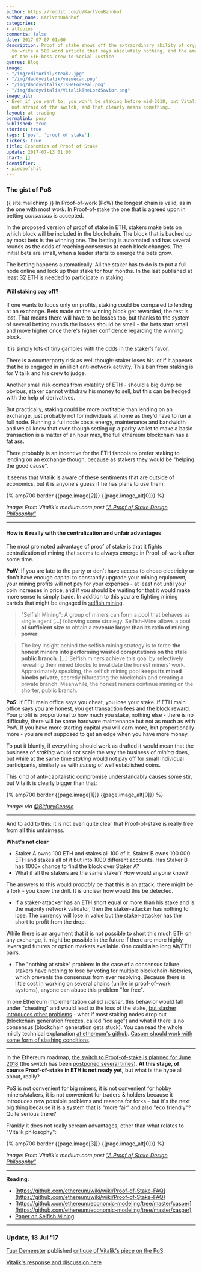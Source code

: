 ```yaml
---
author: https://reddit.com/u/KarlVonBahnhof
author_name: KarlVonBahnhof
categories:
- altcoins
comments: false
date: 2017-07-07 01:00
description: Proof of stake shows off the extraordinary ability of crypto news portals
  to write a 500 word article that says absolutely nothing, and the amazing regard
  of the ETH boss crew to Social Justice.
genres: Blog
image:
- "/img/editorial/steak2.jpg"
- "/img/daddyvitalik/yeswecan.png"
- "/img/daddyvitalik/IsHeForReal.png"
- "/img/daddyvitalik/VitalikTheLordSavior.png"
image_alt:
- Even if you want to, you won't be staking before mid-2018, but Vitalik says he is
  not afraid of the switch, and that clearly means something.
layout: at-trading
permalink: pos/
published: true
stories: true
tags: ['pos', 'proof of stake']
tickers: true
title: Economics of Proof of Stake
update: 2017-07-13 01:00
chart: []
identifier:
- pieceofshit
---
```

### The gist of PoS

{{ site.mailchimp }} In Proof-of-work (PoW) the longest chain is valid, as in the one with most *work*. In Proof-of-stake the one that is agreed upon in betting *consensus* is accepted.

In the proposed version of proof of stake in ETH, stakers make bets on which block will be included in the blockchain. The block that is backed up by most bets is the winning one. The betting is automated and has several rounds as the odds of reaching consensus at each block changes. The initial bets are small, when a leader starts to emerge the bets grow.

The betting happens automatically. All the staker has to do is to put a full node online and lock up their stake for four months. In the last published at least 32 ETH is needed to participate in staking.

#### Will staking pay off?

If one wants to focus only on profits, staking could be compared to lending at an exchange. Bets made on the winning block get rewarded, the rest is lost. That means there will have to be losses too, but thanks to the system of several betting rounds the losses should be small - the bets start small and move higher once there's higher confidence regarding the winning block.

It is simply lots of tiny gambles with the odds in the staker’s favor.

There is a counterparty risk as well though: staker loses his lot if it appears that he is engaged in an illicit anti-network activity. This ban from staking is for Vitalik and his crew to judge.

Another small risk comes from volatility of ETH - should a big dump be obvious, staker cannot withdraw his money to sell, but this can be hedged with the help of derivatives.

But practically, staking could be more profitable than lending on an exchange, just probably not for individuals at home as they’d have to run a full node. Running a full node costs energy, maintenance and bandwidth and we all know that even though setting up a parity wallet to make a basic transaction is a matter of an hour max, the full ethereum blockchain has a fat ass.

There probably is an incentive for the ETH fanbois to prefer staking to lending on an exchange though, because as stakers they would be "helping the good cause".

It seems that Vitalik is aware of these sentiments that are outside of economics, but it is anyone's guess if he has plans to use them:

{% amp700 border {{page.image[2]}} {{page.image_alt[0]}} %}

_Image: From Vitalik's medium.com post ["A Proof of Stake Design Philosophy"](https://medium.com/@VitalikButerin/a-proof-of-stake-design-philosophy-506585978d51)_

___________________________

#### How is it really with the centralization and unfair advantages

The most promoted advantage of proof of stake is that it fights centralization of mining that seems to always emerge in Proof-of-work after some time.

**PoW**: If you are late to the party or don't have access to cheap electricity or don't have enough capital to constantly upgrade your mining equipment, your mining profits will not pay for your expenses - at least not until your coin increases in price, and if you should be waiting for that it would make more sense to simply trade. In addition to this you are fighting mining cartels that might be engaged in [selfish mining](https://www.cs.cornell.edu/~ie53/publications/btcProcFC.pdf).

> "Selfish Mining": A group of miners can form a pool that behaves as single agent [...] following some strategy. Selfish-Mine allows a pool **of sufficient size** to obtain a **revenue larger than its ratio of mining power**.

> The key insight behind the selfish mining strategy is to force **the honest miners into performing wasted computations on the stale public branch**. [...] Selfish miners achieve this goal by selectively revealing their mined blocks to invalidate the honest miners’ work. Approximately speaking, the selfish mining pool **keeps its mined blocks private**, secretly bifurcating the blockchain and creating a private branch. Meanwhile, the honest miners continue mining on the shorter, public branch.


**PoS**:
If ETH main office says you cheat, you lose your stake. If ETH main office says you are honest, you get transaction fees and the block reward. Your profit is proportional to how much you stake, nothing else - there is no difficulty, there will be some hardware maintenance but not as much as with PoW. If you have more starting capital you will earn more, but proportionally more - you are not supposed to get an edge when you have more money.

To put it bluntly, if everything should work as drafted it would mean that the business of *staking* would not scale the way the business of *mining* does, but  while at the same time *staking* would not pay off for small individual participants, similarly as with *mining* of well established coins.

This kind of anti-capitalistic compromise understandably causes some stir, but Vitalik is clearly bigger than that:

{% amp700 border {{page.image[1]}} {{page.image_alt[0]}} %}

_Image: via [@BitfuryGeorge](https://twitter.com/BitfuryGeorge/status/883177297309839360)_

___________________________

And to add to this: it is not even quite clear that Proof-of-stake is really free from all this unfairness.

**What's  not clear**

* Staker A owns 100 ETH and stakes all 100 of it. Staker B owns 100 000 ETH and stakes all of it but into 1000 different accounts. Has Staker B has 1000x chance to find the block over Staker A?
* What if all the stakers are the same staker? How would anyone know?

The answers to this would *probably* be that this is an attack, there might be a fork - you know the drill. It is unclear how would this be detected.

* If a staker-attacker has an ETH short equal or more than his stake and is the majority network validator, then the staker-attacker has nothing to lose. The currency will lose in value but the staker-attacker has the short to profit from the drop.

While there is an argument that it is not possible to short this much ETH on any exchange, it might be possible in the future if there are more highly leveraged futures or option markets available. One could also long Alt/ETH pairs.

* The "nothing at stake" problem: In the case of a consensus failure stakers have nothing to lose by voting for multiple blockchain-histories, which prevents the consensus from ever resolving. Because there is little cost in working on several chains (unlike in proof-of-work systems), anyone can abuse this problem "for free".

In one Ethereum implementation called *slasher*, this behavior would fall under "cheating" and would lead to the loss of the stake, [but slasher introduces other problems](https://github.com/ethereum/economic-modeling/tree/master/casper) - what if most staking nodes drop out (blockchain generation freezes, called "ice age") and what if there is no consensus (blockchain generation gets stuck). You can read the whole mildly technical explanation [at ethereum's github](https://github.com/ethereum/economic-modeling/tree/master/casper). [Casper should work with some form of slashing conditions](https://github.com/ethereum/wiki/wiki/Proof-of-Stake-FAQ).


___________________________

In the Ethereum roadmap, [the switch to Proof-of-stake is planned for June 2018](https://np.reddit.com/r/ethereum/comments/609yjl/vladzamfir_if_the_price_of_ether_stays_high_i/df4r7hq/) (the switch has been [postponed several times](https://www.quora.com/When-will-ethereum-switch-to-proof-of-stake)). **At this stage, of course Proof-of-stake in ETH is not ready yet,** but what is the hype all about, really?

PoS is not convenient for big miners, it is not convenient for hobby miners/stakers, it is not convenient for traders & holders because it introduces new possible problems and reasons for forks - but it's the next big thing because it is a system that is "more fair" and also "eco friendly"? Quite serious there?

Frankly it does not really scream advantages, other than what relates to "Vitalik philosophy":

{% amp700 border {{page.image[3]}} {{page.image_alt[0]}} %}

_Image: From Vitalik's medium.com post ["A Proof of Stake Design Philosophy"](https://medium.com/@VitalikButerin/a-proof-of-stake-design-philosophy-506585978d51)_

___________________________

**Reading:**


* [https://github.com/ethereum/wiki/wiki/Proof-of-Stake-FAQ](https://github.com/ethereum/wiki/wiki/Proof-of-Stake-FAQ)
* [https://github.com/ethereum/economic-modeling/tree/master/casper](https://github.com/ethereum/economic-modeling/tree/master/casper)
* [Paper on Selfish Mining](https://www.cs.cornell.edu/~ie53/publications/btcProcFC.pdf)


_________________________________

### Update, 13 Jul '17

[Tuur Demeester](https://twitter.com/TuurDemeester) published [critique of Vitalik's piece on the PoS](https://medium.com/@tuurdemeester/critique-of-buterins-a-proof-of-stake-design-philosophy-49fc9ebb36c6).

[Vitalik's response and discussion here](https://www.reddit.com/r/ethereum/comments/6mvu7m/critique_of_buterins_a_proof_of_stake_design/dk50ny4/)
